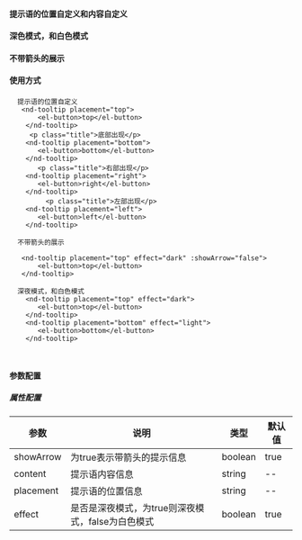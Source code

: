 #### 提示语的位置自定义和内容自定义

<common-code-format>
  <PC-ndTooltip-ndTooltip></PC-ndTooltip-ndTooltip>
</common-code-format>

#### 深色模式，和白色模式

<common-code-format>
  <PC-ndTooltip-ndTooltipmode></PC-ndTooltip-ndTooltipmode>
</common-code-format>

#### 不带箭头的展示

<common-code-format>
  <PC-ndTooltip-ndTooltipNoarrow> </PC-ndTooltip-ndTooltipNoarrow>
</common-code-format>


#### 使用方式

```
  提示语的位置自定义
   <nd-tooltip placement="top">
       <el-button>top</el-button>
    </nd-tooltip>
     <p class="title">底部出现</p>
    <nd-tooltip placement="bottom">
       <el-button>bottom</el-button>
    </nd-tooltip>
       <p class="title">右部出现</p>
    <nd-tooltip placement="right">
       <el-button>right</el-button>
    </nd-tooltip>
         <p class="title">左部出现</p>
    <nd-tooltip placement="left">
       <el-button>left</el-button>
    </nd-tooltip>

  不带箭头的展示

   <nd-tooltip placement="top" effect="dark" :showArrow="false">
       <el-button>top</el-button>
   </nd-tooltip>

  深夜模式，和白色模式
    <nd-tooltip placement="top" effect="dark">
       <el-button>top</el-button>
    </nd-tooltip>
    <nd-tooltip placement="bottom" effect="light">
       <el-button>bottom</el-button>
    </nd-tooltip>



```

#### 参数配置

##### 属性配置

| 参数                    | 说明                       | 类型        | 默认值                                        |
| -------------------     | ------------------------  | ----------- | --------------------------------------------- |
| showArrow   |   为true表示带箭头的提示信息           | boolean       | true                     |
| content               |  提示语内容信息           | string     | --
| placement            |  提示语的位置信息      | string     | --
| effect            |  是否是深夜模式，为true则深夜模式，false为白色模式      | boolean     | true





